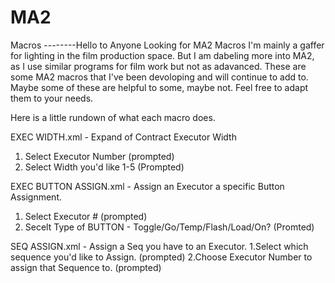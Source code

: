 # MA2
Macros
--------Hello to Anyone Looking for MA2 Macros
I'm mainly a gaffer for lighting in the film production space. But I am dabeling more into MA2, as I use similar programs for film work but not as adavanced. 
These are some MA2 macros that I've been devoloping and will continue to add to.
Maybe some of these are helpful to some, maybe not. 
Feel free to adapt them to your needs.

Here is a little rundown of what each macro does.

EXEC WIDTH.xml - Expand of Contract Executor Width
  1. Select Executor Number (prompted)
  2. Select Width you'd like 1-5 (Prompted)

EXEC BUTTON ASSIGN.xml - Assign an Executor a specific Button Assignment.
  1. Select Executor # (prompted)
  2. Secelt Type of BUTTON - Toggle/Go/Temp/Flash/Load/On? (Promted)

SEQ ASSIGN.xml - Assign a Seq you have to an Executor.
  1.Select which sequence you'd like to Assign. (prompted)
  2.Choose Executor Number to assign that Sequence to. (prompted)
